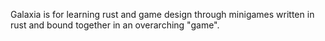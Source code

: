 Galaxia is for learning rust and game design through minigames written in rust and bound together in an overarching "game".
